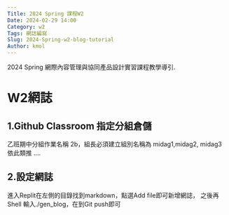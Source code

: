 ```yaml
---
Title: 2024 Spring 課程W2
Date: 2024-02-29 14:00
Category: w2
Tags: 網誌編寫
Slug: 2024-Spring-w2-blog-tutorial
Author: kmol
---
```


2024 Spring 網際內容管理與協同產品設計實習課程教學導引.

<!-- PELICAN_END_SUMMARY -->

# W2網誌
## 1.Github Classroom 指定分組倉儲
乙班期中分組作業名稱 2b，組長必須建立組別名稱為 midag1,midag2, midag3 依此類推 ....
## 2.設定網誌
進入Replit在左側的目錄找到markdown，點選Add file即可新增網誌，
之後再 Shell 輸入./gen_blog，在到Git push即可